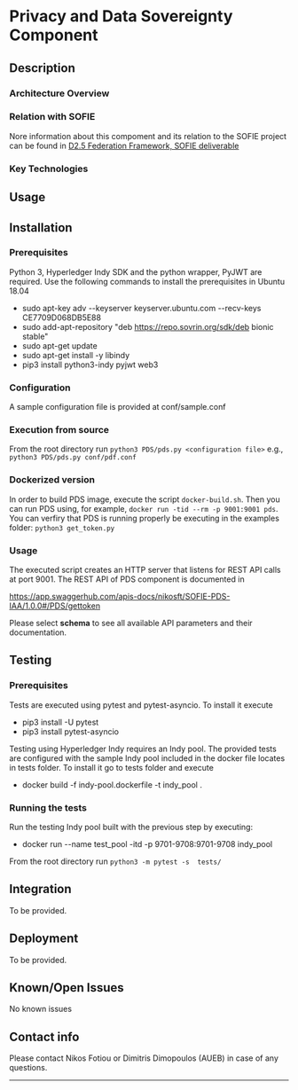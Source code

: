 # Privacy and Data Sovereignty Component
## Description


### Architecture Overview



### Relation with SOFIE

Nore information about this compoment and its relation to the SOFIE project can be found in [D2.5 Federation Framework, SOFIE deliverable](https://media.voog.com/0000/0042/0957/files/SOFIE_D2.5-Federation_Framework%2C_2nd_version.pdf)


### Key Technologies



## Usage


## Installation

### Prerequisites
Python 3, Hyperledger Indy SDK and the python wrapper, PyJWT are required. Use the following commands to install the prerequisites in Ubuntu 18.04 

* sudo apt-key adv --keyserver keyserver.ubuntu.com --recv-keys CE7709D068DB5E88
* sudo add-apt-repository "deb https://repo.sovrin.org/sdk/deb bionic stable"
* sudo apt-get update
* sudo apt-get install -y libindy
* pip3 install python3-indy pyjwt web3


### Configuration
A sample configuration file is provided at conf/sample.conf

### Execution from source
From the root directory run `python3 PDS/pds.py <configuration file>` e.g., `python3 PDS/pds.py conf/pdf.conf`

### Dockerized version
In order to build PDS image, execute the script `docker-build.sh`. Then you can run PDS using, for example,  `docker run -tid --rm -p 9001:9001 pds`. You can verfiry that PDS is running properly be executing in the examples folder: `python3 get_token.py`

### Usage
The executed script creates an HTTP server that listens for REST API calls at port 9001. The REST API of PDS component is documented in 

https://app.swaggerhub.com/apis-docs/nikosft/SOFIE-PDS-IAA/1.0.0#/PDS/gettoken 

Please select **schema** to see all available API parameters and their documentation.


## Testing

### Prerequisites

Tests are executed using pytest and pytest-asyncio. To install it execute 

* pip3 install -U pytest 
* pip3 install pytest-asyncio

Testing using Hyperledger Indy requires an Indy pool. The provided tests are configured with the sample Indy pool included in the docker file locates in tests folder. To install it go to tests folder and execute

* docker build -f indy-pool.dockerfile -t indy_pool .

### Running the tests
Run the testing Indy pool built with the previous step by executing:

* docker run --name test_pool -itd -p 9701-9708:9701-9708 indy_pool

From the root directory run `python3 -m pytest -s  tests/`


## Integration

To be provided.

## Deployment

To be provided.

## Known/Open Issues

No known issues

## Contact info

Please contact Nikos Fotiou or Dimitris Dimopoulos (AUEB) in case of any questions.

***